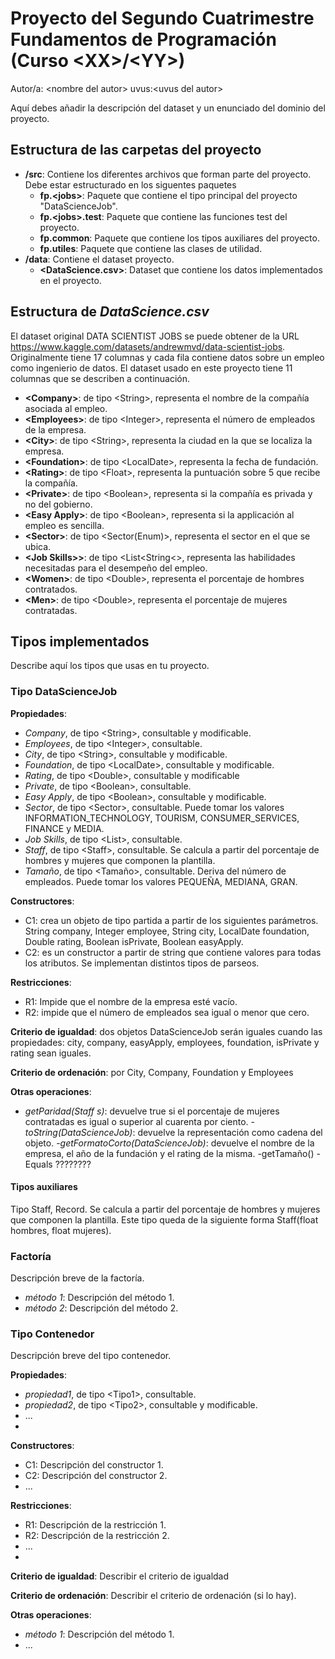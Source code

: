# Proyecto del Segundo Cuatrimestre Fundamentos de Programación (Curso  \<XX\>/\<YY\>)
Autor/a: \<nombre del autor\>   uvus:\<uvus del autor\>

Aquí debes añadir la descripción del dataset y un enunciado del dominio del proyecto.


## Estructura de las carpetas del proyecto

* **/src**: Contiene los diferentes archivos que forman parte del proyecto. Debe estar estructurado en los siguentes paquetes
  * **fp.\<jobs\>**: Paquete que contiene el tipo principal del proyecto "DataScienceJob".
  * **fp.\<jobs>.test**: Paquete que contiene las funciones test del proyecto.
  * **fp.common**: Paquete que contiene los tipos auxiliares del proyecto.
  * **fp.utiles**:  Paquete que contiene las clases de utilidad. 
* **/data**: Contiene el dataset proyecto.
    * **\<DataScience.csv\>**: Dataset que contiene los datos implementados en el proyecto.
    
## Estructura de *DataScience.csv*

El dataset original DATA SCIENTIST JOBS se puede obtener de la URL https://www.kaggle.com/datasets/andrewmvd/data-scientist-jobs. Originalmente tiene 17 columnas y cada fila contiene datos sobre un empleo como ingenierio de datos. El dataset usado en este proyecto tiene 11 columnas que se describen a continuación.

* **\<Company>**: de tipo \<String\>, representa el nombre de la compañía asociada al empleo.
* **\<Employees>**: de tipo \<Integer\>, representa el número de empleados de la empresa.
* **\<City>**: de tipo \<String\>, representa la ciudad en la que se localiza la empresa.
* **\<Foundation>**: de tipo \<LocalDate\>, representa la fecha de fundación.
* **\<Rating>**: de tipo \<Float\>, representa la puntuación sobre 5 que recibe la compañía.
* **\<Private>**: de tipo \<Boolean\>, representa si la compañía es privada y no del gobierno.
* **\<Easy Apply>**: de tipo \<Boolean\>, representa si la applicación al empleo es sencilla.
* **\<Sector>**: de tipo \<Sector(Enum)\>, representa el sector en el que se ubica.
* **\<Job Skills>>**: de tipo \<List<String<\>, representa las habilidades necesitadas para el desempeño del empleo.
* **\<Women>**: de tipo \<Double\>, representa el porcentaje de hombres contratados.
* **\<Men>**: de tipo \<Double\>, representa el porcentaje de mujeres contratadas.

## Tipos implementados

Describe aquí los tipos que usas en tu proyecto.

### Tipo DataScienceJob


**Propiedades**:

- _Company_, de tipo \<String\>, consultable y modificable.
- _Employees_, de tipo \<Integer\>, consultable. 
- _City_, de tipo \<String\>, consultable y modificable.
- _Foundation_, de tipo \<LocalDate\>, consultable y modificable. 
- _Rating_, de tipo \<Double\>, consultable y modificable
- _Private_, de tipo \<Boolean\>, consultable. 
- _Easy Apply_, de tipo \<Boolean\>, consultable y modificable.
- _Sector_, de tipo \<Sector\>, consultable. Puede tomar los valores INFORMATION_TECHNOLOGY, TOURISM, CONSUMER_SERVICES, FINANCE y MEDIA.
- _Job Skills_, de tipo \<List<String>\>, consultable. 
- _Staff_, de tipo \<Staff\>, consultable. Se calcula a partir del porcentaje
de hombres y mujeres que componen la plantilla.
- _Tamaño_, de tipo \<Tamaño\>, consultable. Deriva del número de empleados. 
Puede tomar los valores PEQUEÑA, MEDIANA, GRAN.


**Constructores**: 

- C1: crea un objeto de tipo partida a partir de los siguientes parámetros. String company, Integer employee, String city, LocalDate foundation, Double rating, Boolean isPrivate, Boolean easyApply.
- C2: es un constructor a partir de string que contiene valores para todas los atributos. Se implementan distintos tipos de parseos.

**Restricciones**:
 
- R1: Impide que el nombre de la empresa esté vacío.
- R2: impide que el número de empleados sea igual o menor que cero.

**Criterio de igualdad**: dos objetos DataScienceJob serán iguales cuando 
las propiedades: city, company, easyApply, employees, foundation, isPrivate y rating sean iguales.

**Criterio de ordenación**: por City, Company, Foundation y Employees

**Otras operaciones**:
 
-	_getParidad(Staff s)_: devuelve true si el porcentaje de mujeres contratadas es igual o superior al cuarenta por ciento.
-_toString(DataScienceJob)_: devuelve la representación como cadena del objeto.
-_getFormatoCorto(DataScienceJob)_:  devuelve el nombre de la empresa, el año de la fundación y el rating de la misma.
-getTamaño()
-Equals ????????

#### Tipos auxiliares
Tipo Staff, Record. Se calcula a partir del porcentaje de hombres y mujeres que componen la plantilla. Este tipo queda de la siguiente forma Staff(float hombres, float mujeres).

### Factoría
Descripción breve de la factoría.

- _método 1_: Descripción del método 1.
-	_método 2_: Descripción del método 2.

### Tipo Contenedor

Descripción breve del tipo contenedor.

**Propiedades**:

- _propiedad1_, de tipo \<Tipo1\>, consultable. 
- _propiedad2_, de tipo \<Tipo2\>, consultable y modificable. 
- ...
- 
**Constructores**: 

- C1: Descripción del constructor 1.
- C2: Descripción del constructor 2.
- ...

**Restricciones**:
 
- R1: Descripción de la restricción 1.
- R2: Descripción de la restricción 2.
- ...
- 
**Criterio de igualdad**: Describir el criterio de igualdad

**Criterio de ordenación**: Describir el criterio de ordenación (si lo hay).

**Otras operaciones**:
 
-	_método 1_: Descripción del método 1.
- ...
